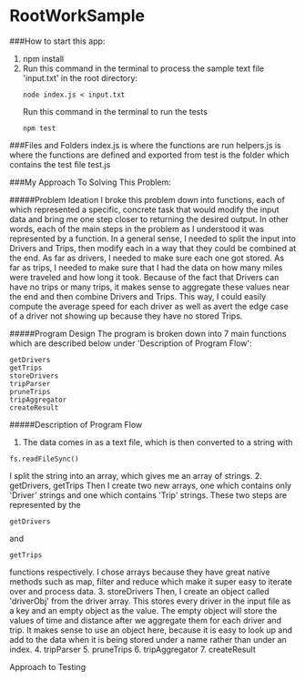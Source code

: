 # RootWorkSample
###How to start this app:
1. npm install
2. Run this command in the terminal to process the
   sample text file 'input.txt' in the  root directory:
   ```
   node index.js < input.txt
   ```
   Run this command in the terminal to run the tests
   ```
   npm test
   ```
###Files and Folders
index.js is where the functions are run
helpers.js is where the functions are defined and exported from
test is the folder which contains the test file test.js

###My Approach To Solving This Problem:

#####Problem Ideation
I broke this problem down into functions, each of which represented a specific, concrete task that would modify the input data and bring me one step
closer to returning the desired output. In other words, each of the main steps in the problem as I understood it was represented by a function. In a general sense, I needed to split the input into Drivers and Trips, then modify each in a way that they could 
be combined at the end. As far as drivers, I needed to make sure each one got stored. As far as trips, I needed to make sure that I had the data on how many miles were traveled and how long it took. Because of the fact that Drivers can have no trips or many trips, it makes sense to aggregate these values near the end and then combine Drivers and Trips. This way, I could easily compute the average speed for each driver as well as avert the edge case of a driver not showing up because they have no stored Trips.

#####Program Design
The program is broken down into 7 main functions which are described below
under 'Description of Program Flow':
```
getDrivers
getTrips
storeDrivers
tripParser
pruneTrips
tripAggregator
createResult
```

#####Description of Program Flow
1. The data comes in as a text file, which is then converted to a string with 
```
fs.readFileSync()
```
I split the string into an array, which gives me an array of strings. 
2. getDrivers, getTrips
Then I create two new arrays, one which contains only 'Driver' strings and one which contains 'Trip' strings. These two steps are represented by the 
```
getDrivers
```
 and 
 ```
 getTrips
 ``` 
functions respectively. I chose arrays because they have great native
methods such as map, filter and reduce which make it super easy to iterate over and process data.
3. storeDrivers
Then, I create an object called 'driverObj' from the driver array. This stores every 
driver in the input file as a key and an empty object as the value. The empty object 
will store the values of time and distance after we aggregate them for each driver and 
trip. It makes sense to use an object here, because it is easy to look up and add to the data when it is being stored under a name rather than under an index.
4. tripParser
5. pruneTrips
6. tripAggregator
7. createResult

Approach to Testing
